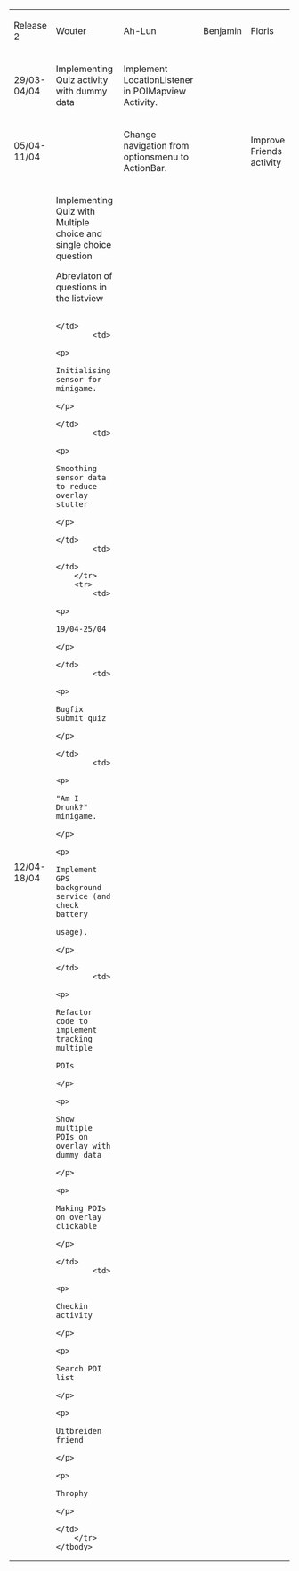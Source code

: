 

<table cellpadding="0" cellspacing="0" style="margin:0 0 20px 0; width: 100%;">
    <tbody>
        <tr>
            <td>
                <p>
                    Release 2
                </p>
            </td>
            <td>
                <p>
                    Wouter
                </p>
            </td>
            <td>
                <p>
                    Ah-Lun
                </p>
            </td>
            <td>
                <p>
                    Benjamin
                </p>
            </td>
            <td>
                <p>
                    Floris
                </p>
            </td>
        </tr>
        <tr>
            <td>
                <p>
                    29/03-04/04
                </p>
            </td>
            <td>
                <p>
                    Implementing Quiz activity with dummy data
                </p>
            </td>
            <td>
                <p>
                    Implement LocationListener in POIMapview
                    Activity.
                </p>
            </td>
            <td></td>
            <td></td>
        </tr>
        <tr>
            <td>
                <p>
                    05/04-11/04
                </p>
            </td>
            <td></td>
            <td>
                <p>
                    Change navigation from optionsmenu to ActionBar.
                </p>
            </td>
            <td></td>
            <td>
                <p>
                    Improve Friends activity
                </p>
            </td>
        </tr>
        <tr>
            <td>
                <p>
                    12/04-18/04
                </p>
            </td>
            <td>
                <p>
                    Implementing Quiz with Multiple choice and single choice question
                </p>
                <p> 
                    Abreviaton of questions in the listview
                </p>
                
            </td>
            <td>
                <p>
                    Initialising sensor for minigame.
                </p>
            </td>
            <td>
                <p>
                    Smoothing sensor data to reduce overlay stutter
                </p>
            </td>
            <td>
            </td>
        </tr>
        <tr>
            <td>
                <p>
                    19/04-25/04
                </p>
            </td>
            <td>
                <p>
                    Bugfix submit quiz
                </p>
            </td>
            <td>
                <p>
                    "Am I Drunk?" minigame.
                </p>
                <p>
                    Implement GPS background service (and check battery
                    usage).
                </p>
            </td>
            <td>
                <p>
                    Refactor code to implement tracking multiple
                    POIs
                </p>
                <p>
                    Show multiple POIs on overlay with dummy data
                </p>
                <p>
                    Making POIs on overlay clickable
                </p>
            </td>
            <td>
                <p>
                    Checkin activity
                </p>
                <p>
                    Search POI list
                </p>
                <p>
                    Uitbreiden friend
                </p>
                <p>
                    Throphy
                </p>
            </td>
        </tr>
    </tbody>
</table>
